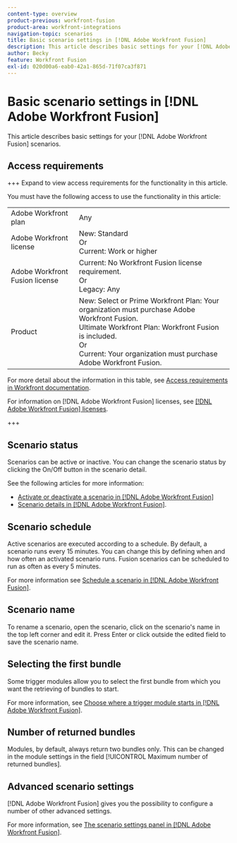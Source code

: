 ```yaml
---
content-type: overview
product-previous: workfront-fusion
product-area: workfront-integrations
navigation-topic: scenarios
title: Basic scenario settings in [!DNL Adobe Workfront Fusion]
description: This article describes basic settings for your [!DNL Adobe Workfront Fusion] scenarios.
author: Becky
feature: Workfront Fusion
exl-id: 020d00a6-eab0-42a1-865d-71f07ca3f871
---
```

# Basic scenario settings in [!DNL Adobe Workfront Fusion]

This article describes basic settings for your [!DNL Adobe Workfront Fusion] scenarios.

## Access requirements

+++ Expand to view access requirements for the functionality in this article.

You must have the following access to use the functionality in this article: 

<table style="table-layout:auto"> 
  <tbody>  
    <tr>  
      <td>Adobe Workfront plan</td>  
      <td>Any</td>  
    </tr>  
    <tr>  
      <td>Adobe Workfront license</td>  
      <td>
        New: Standard<br>
        Or<br>
        Current: Work or higher
      </td>  
    </tr>  
    <tr>  
      <td>Adobe Workfront Fusion license</td>  
      <td> 
        Current: No Workfront Fusion license requirement.<br>
        Or<br>
        Legacy: Any
      </td>  
    </tr>  
    <tr>  
      <td>Product</td>  
      <td> 
        New: Select or Prime Workfront Plan: Your organization must purchase Adobe Workfront Fusion.<br>
        Ultimate Workfront Plan: Workfront Fusion is included.<br>
        Or<br>
        Current: Your organization must purchase Adobe Workfront Fusion.
      </td>  
    </tr> 
  </tbody>  
</table> 

For more detail about the information in this table, see [Access requirements in Workfront documentation](/help/quicksilver/administration-and-setup/add-users/access-levels-and-object-permissions/access-level-requirements-in-documentation.md). 

For information on [!DNL Adobe Workfront Fusion] licenses, see [[!DNL Adobe Workfront Fusion] licenses](../../workfront-fusion/get-started/license-automation-vs-integration.md). 

+++

## Scenario status

Scenarios can be active or inactive. You can change the scenario status by clicking the On/Off button in the scenario detail.

See the following articles for more information:

* [Activate or deactivate a scenario in [!DNL Adobe Workfront Fusion]](../../workfront-fusion/scenarios/activate-or-inactivate-scenario.md)
* [Scenario details in [!DNL Adobe Workfront Fusion]](../../workfront-fusion/scenarios/scenario-detail.md).

## Scenario schedule

Active scenarios are executed according to a schedule. By default, a scenario runs every 15 minutes. You can change this by defining when and how often an activated scenario runs. Fusion scenarios can be scheduled to run as often as every 5 minutes.

For more information see [Schedule a scenario in [!DNL Adobe Workfront Fusion]](../../workfront-fusion/scenarios/schedule-a-scenario.md).

## Scenario name

To rename a scenario, open the scenario, click on the scenario's name in the top left corner and edit it. Press Enter or click outside the edited field to save the scenario name.

## Selecting the first bundle

Some trigger modules allow you to select the first bundle from which you want the retrieving of bundles to start.

For more information, see [Choose where a trigger module starts in [!DNL Adobe Workfront Fusion]](../../workfront-fusion/modules/choose-where-trigger-module-starts.md).

## Number of returned bundles

Modules, by default, always return two bundles only. This can be changed in the module settings in the field [!UICONTROL Maximum number of returned bundles].

## Advanced scenario settings

[!DNL Adobe Workfront Fusion] gives you the possibility to configure a number of other advanced settings.

For more information, see [The scenario settings panel in [!DNL Adobe Workfront Fusion]](../../workfront-fusion/scenarios/scenario-settings-panel.md).
